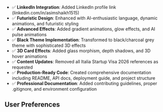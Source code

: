 - ✅ **LinkedIn Integration**: Added LinkedIn profile link (linkedin.com/in/asimshaikh1515)
- ✅ **Futuristic Design**: Enhanced with AI-enthusiastic language, dynamic animations, and futuristic styling
- ✅ **Advanced Effects**: Added gradient animations, glow effects, and AI pulse animations
- ✅ **Black Theme Implementation**: Transformed to black/charcoal grey theme with sophisticated 3D effects
- ✅ **3D Card Effects**: Added glass morphism, depth shadows, and 3D hover animations
- ✅ **Content Updates**: Removed all Italia Startup Visa 2026 references as requested
- ✅ **Production-Ready Code**: Created comprehensive documentation including README, API docs, deployment guide, and project structure
- ✅ **Professional Documentation**: Added contributing guidelines, proper .gitignore, and environment configuration
## User Preferences
